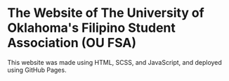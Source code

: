 # The Website of The University of Oklahoma's Filipino Student Association (OU FSA)

This website was made using HTML, SCSS, and JavaScript, and deployed using GitHub Pages.
